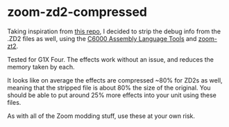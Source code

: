 # zoom-zd2-compressed

Taking inspiration from [this repo](https://github.com/ELynx/zoom-fx-compressed), I decided to strip the debug info from the .ZD2 files as well, using the [C6000 Assembly Language Tools](https://www.ti.com/tool/C6000-CGT) and [zoom-zt2](https://github.com/mungewell/zoom-zt2).

Tested for G1X Four. The effects work without an issue, and reduces the memory taken by each.

It looks like on average the effects are compressed ~80% for ZD2s as well, meaning that the stripped file is about 80% the size of the original. You should be able to put around 25% more effects into your unit using these files.

As with all of the Zoom modding stuff, use these at your own risk.
